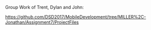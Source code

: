 Group Work of Trent, Dylan and John:

https://github.com/DSD2017/MobileDevelopment/tree/MILLER%2C-Jonathan/Assignment7/ProjectFiles
